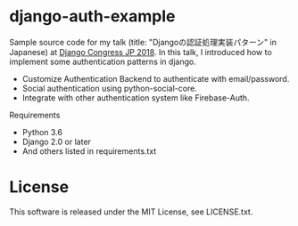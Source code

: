 django-auth-example
===================

Sample source code for my talk (title: "Djangoの認証処理実装パターン" in Japanese) at [Django Congress JP 2018](https://djangocongress.jp/).
In this talk, I introduced how to implement some authentication patterns in django.

* Customize Authentication Backend to authenticate with email/password.
* Social authentication using python-social-core.
* Integrate with other authentication system like Firebase-Auth.

Requirements

* Python 3.6
* Django 2.0 or later
* And others listed in requirements.txt

# License

This software is released under the MIT License, see LICENSE.txt.
